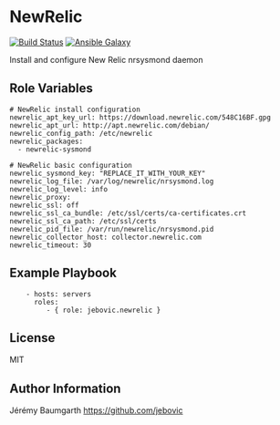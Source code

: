 NewRelic
========

[![Build Status](https://travis-ci.org/jebovic/ansible-newrelic.svg?branch=master)](https://travis-ci.org/jebovic/ansible-newrelic) [![Ansible Galaxy](https://img.shields.io/badge/galaxy-jebovic.newrelic-blue.svg?style=flat)](https://galaxy.ansible.com/jebovic/newrelic)

Install and configure New Relic nrsysmond daemon

Role Variables
--------------

```
# NewRelic install configuration
newrelic_apt_key_url: https://download.newrelic.com/548C16BF.gpg
newrelic_apt_url: http://apt.newrelic.com/debian/
newrelic_config_path: /etc/newrelic
newrelic_packages:
  - newrelic-sysmond

# NewRelic basic configuration
newrelic_sysmond_key: "REPLACE_IT_WITH_YOUR_KEY"
newrelic_log_file: /var/log/newrelic/nrsysmond.log
newrelic_log_level: info
newrelic_proxy:
newrelic_ssl: off
newrelic_ssl_ca_bundle: /etc/ssl/certs/ca-certificates.crt
newrelic_ssl_ca_path: /etc/ssl/certs
newrelic_pid_file: /var/run/newrelic/nrsysmond.pid
newrelic_collector_host: collector.newrelic.com
newrelic_timeout: 30
```

Example Playbook
----------------

```
    - hosts: servers
      roles:
         - { role: jebovic.newrelic }
```

License
-------

MIT

Author Information
------------------

Jérémy Baumgarth https://github.com/jebovic
